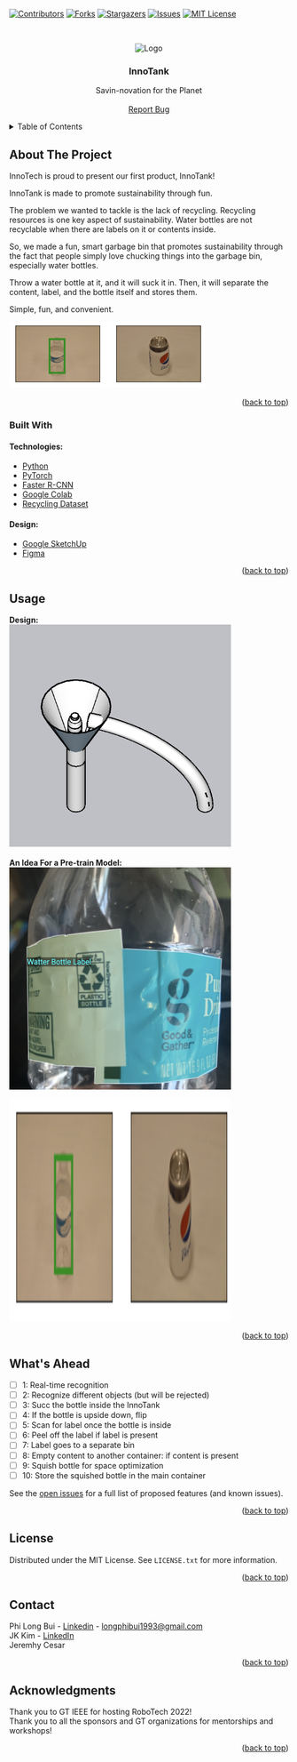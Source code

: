 <div id="top"></div>

<!-- PROJECT SHIELDS -->
<!--
*** I'm using markdown "reference style" links for readability.
*** Reference links are enclosed in brackets [ ] instead of parentheses ( ).
*** See the bottom of this document for the declaration of the reference variables
*** for contributors-url, forks-url, etc. This is an optional, concise syntax you may use.
*** https://www.markdownguide.org/basic-syntax/#reference-style-links
-->

[![Contributors][contributors-shield]][contributors-url]
[![Forks][forks-shield]][forks-url]
[![Stargazers][stars-shield]][stars-url]
[![Issues][issues-shield]][issues-url]
[![MIT License][license-shield]][license-url]
<!-- [![LinkedIn][linkedin-shield]][linkedin-url] -->

<!-- PROJECT LOGO -->
<br />
<div align="center">
  <p>
    <img src="readme_img/logo.png" alt="Logo" width="337" height="331">
 </p>

<h3 align="center">InnoTank</h3>

  <p align="center">
    Savin-novation for the Planet
    <!--<br />
    <a href="https://github.com/github_username/repo_name"><strong>Explore the docs »</strong></a>-->
    <br />
    <br />
<!--     <a href="https://drive.google.com/uc?export=download&id=1rY_OOOybkd8zDA7SwHek3I6_Cy2AyheE">Download Demo</a>
    · -->
    <a href="https://github.com/ROBOTECH2022-Software-Track/InnoTank/issues">Report Bug</a>
    <!--·
    <a href="https://github.com/github_username/repo_name/issues">Request Feature</a>
    -->
  </p>
</div>

<!-- TABLE OF CONTENTS -->
<details>
  <summary>Table of Contents</summary>
  <ol>
    <li>
      <a href="#about-the-project">About The Project</a>
      <ul>
        <li><a href="#built-with">Built With</a></li>
      </ul>
    </li>
<!--     <li>
      <a href="#getting-started">Getting Started</a>
      <ul>
        <li><a href="#prerequisites">Prerequisites</a></li>
        <li><a href="#installation">Installation</a></li>
      </ul>
    </li> -->
    <li><a href="#usage">Usage</a></li>
    <li><a href="#roadmap">Roadmap</a></li>
    <!--<li><a href="#contributing">Contributing</a></li>-->
    <li><a href="#license">License</a></li>
    <li><a href="#contact">Contact</a></li>
    <li><a href="#acknowledgments">Acknowledgments</a></li>
  </ol>
</details>

<!-- ABOUT THE PROJECT -->

## About The Project

InnoTech is proud to present our first product, InnoTank!

InnoTank is made to promote sustainability through fun.

The problem we wanted to tackle is the lack of recycling.
Recycling resources is one key aspect of sustainability.
Water bottles are not recyclable when there are labels on it or contents inside.

So, we made a fun, smart garbage bin that promotes sustainability through the fact that
people simply love chucking things into the garbage bin, especially water bottles.

Throw a water bottle at it, and it will suck it in.
Then, it will separate the content, label, and the bottle itself and stores them.

Simple, fun, and convenient.


[![Product Name Screen Shot][product-screenshot]](img/screenshot.png)

<p align="right">(<a href="#top">back to top</a>)</p>

### Built With

<!--* [Next.js](https://nextjs.org/) -->
#### Technologies:
- [Python](https://www.python.org/)
- [PyTorch](https://pytorch.org/)
- [Faster R-CNN](https://arxiv.org/abs/1506.01497)
- [Google Colab](https://colab.research.google.com/)
- [Recycling Dataset](http://web.cecs.pdx.edu/~singh/rcyc-web/index.html)
#### Design:
- [Google SketchUp](https://www.sketchup.com/?utm_source=google&utm_medium=paid_search&utm_campaign=&gclid=CjwKCAjwi6WSBhA-EiwA6Niok9Q9mxreO3QqAruaAIt4xhhKilbi__Pu8QsZaBJzzv8ungzH1-aBvhoCbCIQAvD_BwE)
- [Figma](https://www.figma.com)

<p align="right">(<a href="#top">back to top</a>)</p>

<!-- GETTING STARTED -->

<!-- ## Getting Started

### Prerequisites

In order to use the bot, you need to have a twitter account, create one [here](https://twitter.com)

### Installation

To create an habit tracking account, simple tag my bot () with "%a" before it. <br />
<img src="img/create.png" alt="Create an account" width="400" height="400"> -->

<!--
1. Get a free API Key at [https://example.com](https://example.com)
2. Clone the repo
   ```sh
   git clone https://github.com/github_username/repo_name.git
   ```
3. Install NPM packages
   ```sh
   npm install
   ```
4. Enter your API in `config.js`
   ```js
   const API_KEY = 'ENTER YOUR API';
   ```

<p align="right">(<a href="#top">back to top</a>)</p>
-->

<!-- USAGE EXAMPLES -->

## Usage
**Design:** 
<br />
<img src="readme_img/design.png" alt="Design" width="400" height="400">
<br/>
<br/>
**An Idea For a Pre-train Model:**
<br/>
<img src="readme_img/pre-train.png" alt="Pretrain" width="400" height="400">

<img src="readme_img/img_detect.png" alt="Create an account" width="400" height="400">

<p align="right">(<a href="#top">back to top</a>)</p>

<!-- ROADMAP -->

## What's Ahead

- [ ] 1: Real-time recognition
- [ ] 2: Recognize different objects (but will be rejected)
- [ ] 3: Succ the bottle inside the InnoTank
- [ ] 4: If the bottle is upside down, flip
- [ ] 5: Scan for label once the bottle is inside
- [ ] 6: Peel off the label if label is present
- [ ] 7: Label goes to a separate bin
- [ ] 8: Empty content to another container: if content is present
- [ ] 9: Squish bottle for space optimization
- [ ] 10: Store the squished bottle in the main container

See the [open issues](https://github.com/ROBOTECH2022-Software-Track/InnoTank/issues) for a full list of proposed features (and known issues).

<p align="right">(<a href="#top">back to top</a>)</p>

<!-- LICENSE -->

## License

Distributed under the MIT License. See `LICENSE.txt` for more information.

<p align="right">(<a href="#top">back to top</a>)</p>

<!-- CONTACT -->

## Contact

Phi Long Bui - [Linkedin](https://www.linkedin.com/in/tonybui2003) - longphibui1993@gmail.com<br />
JK Kim - [LinkedIn](https://www.linkedin.com/in/jkkim2002)<br />
Jeremhy Cesar

<p align="right">(<a href="#top">back to top</a>)</p>

<!-- ACKNOWLEDGMENTS -->

## Acknowledgments

Thank you to GT IEEE for hosting RoboTech 2022!<br />
Thank you to all the sponsors and GT organizations for mentorships and workshops!
<p align="right">(<a href="#top">back to top</a>)</p>

<!-- MARKDOWN LINKS & IMAGES -->
<!-- https://www.markdownguide.org/basic-syntax/#reference-style-links -->

[contributors-shield]: https://img.shields.io/github/contributors/ROBOTECH2022-Software-Track/InnoTank.svg?style=for-the-badge
[contributors-url]: https://github.com/ROBOTECH2022-Software-Track/InnoTank/graphs/contributors
[forks-shield]: https://img.shields.io/github/forks/ROBOTECH2022-Software-Track/InnoTank.svg?style=for-the-badge
[forks-url]: https://github.com/ROBOTECH2022-Software-Track/InnoTank/network/members
[stars-shield]: https://img.shields.io/github/stars/ROBOTECH2022-Software-Track/InnoTank.svg?style=for-the-badge
[stars-url]: https://github.com/ROBOTECH2022-Software-Track/InnoTankstargazers
[issues-shield]: https://img.shields.io/github/issues/ROBOTECH2022-Software-Track/InnoTank.svg?style=for-the-badge
[issues-url]: https://github.com/ROBOTECH2022-Software-Track/InnoTank/issues
[license-shield]: https://img.shields.io/github/license/ROBOTECH2022-Software-Track/InnoTank.svg?style=for-the-badge
[license-url]: https://github.com/ROBOTECH2022-Software-Track/InnoTank/blob/main/LICENSE
[linkedin-shield]: https://img.shields.io/badge/-LinkedIn-blue.svg?style=for-the-badge&logo=linkedin&colorB=555
[linkedin-url]: https://www.linkedin.com/in/tonybui2003
[product-screenshot]: readme_img/img_detect.png
